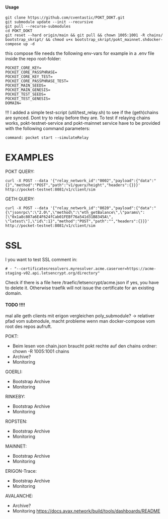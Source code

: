 #### Usage
```
git clone https://github.com/cventastic/POKT_DOKT.git
git submodule update --init --recursive
git pull --recurse-submodules
cd POKT_DOKT
git reset --hard origin/main && git pull && chown 1005:1001 -R chains/ bootstrap_skript/ && chmod u+x bootstrap_skript/pokt_mainnet.shdocker-compose up -d
```
this compose file needs the following env-vars for example in a .env file inside the repo root-folder:
```
POCKET_CORE_KEY=
POCKET_CORE_PASSPHRASE=
POCKET_CORE_KEY_TEST=
POCKET_CORE_PASSPHRASE_TEST=
POCKET_MAIN_SEEDS=
POCKET_MAIN_GENESIS=
POCKET_TEST_SEEDS=
POCKET_TEST_GENESIS=
DOMAIN=
```

!!! I added a simple test-script (util/test_relay.sh) to see if the (geth)chains are synced. Dont try to relay before they are.
To test if relaying chains works, pokt-testnet-service and pokt-mainnet service have to be provided with the following command parameters:

```
command: pocket start --simulateRelay
``` 

# EXAMPLES

POKT QUERY:
```
curl -X POST --data '{"relay_network_id":"0002","payload":{"data":"{}","method":"POST","path":"v1/query/height","headers":{}}}' http://pocket-testnet:8081/v1/client/sim
```
GETH QUERY:
```
curl -X POST --data '{"relay_network_id":"0020","payload":{"data":"{\"jsonrpc\":\"2.0\",\"method\":\"eth_getBalance\",\"params\":[\"0x1a8c807a6E4F624fCab01FEBf76a541d31B8345A\", \"latest\"],\"id\":1}","method":"POST","path":"","headers":{}}}' http://pocket-testnet:8081/v1/client/sim
```

# SSL
I you want to test SSL comment in:
```
# - "--certificatesresolvers.myresolver.acme.caserver=https://acme-staging-v02.api.letsencrypt.org/directory" 
```
Check if there is a file here /traefic/letsencrypt/acme.json if yes, you have to delete it. Otherwise traefik will not issue the certificate for an existing domain.

#### TODO !!!! 
mal alle geth clients mit erigon vergleichen
poly_submodule? -> relativer pfad vom submodule, macht probleme wenn man docker-compose vom root des repos aufruft.

POKT: 
- Beim lesen von chain.json braucht pokt rechte auf den chains ordner: chown -R 1005:1001 chains
- Archive?
- Monitoring

GOERLI:
- Bootstrap Archive
- Monitoring

RINKEBY:
- Bootstrap Archive
- Monitoring

ROPSTEN:
- Bootstrap Archive
- Monitoring

MAINNET:
- Bootstrap Archive
- Monitoring

ERIGON-Trace:
- Bootstrap Archive
- Monitoring

AVALANCHE:
- Archive?
- Monitoring https://docs.avax.network/build/tools/dashboards/README